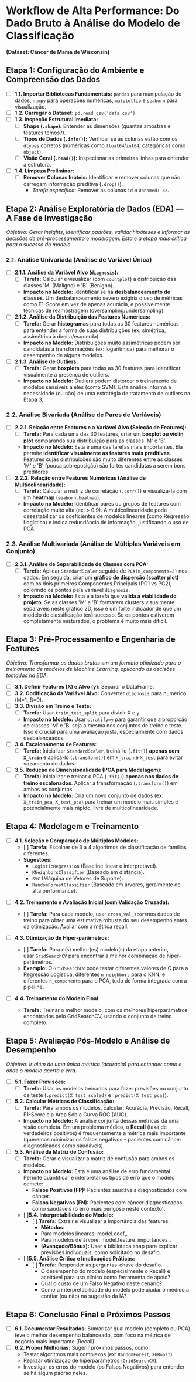 # **Workflow de Alta Performance: Do Dado Bruto à Análise do Modelo de Classificação**
**(Dataset: Câncer de Mama de Wisconsin)**

## **Etapa 1: Configuração do Ambiente e Compreensão dos Dados**

*   [ ] **1.1. Importar Bibliotecas Fundamentais:** `pandas` para manipulação de dados, `numpy` para operações numéricas, `matplotlib` e `seaborn` para visualização.
*   [ ] **1.2. Carregar o Dataset:** `pd.read_csv('data.csv')`.
*   [ ] **1.3. Inspeção Estrutural Imediata:**
    *   [ ] **Shape (`.shape`):** Entender as dimensões (quantas amostras e features temos?).
    *   [ ] **Tipos de Dados (`.info()`):** Verificar se as colunas estão com os `dtypes` corretos (numéricas como `float64`/`int64`, categóricas como `object`).
    *   [ ] **Visão Geral (`.head()`):** Inspecionar as primeiras linhas para entender a estrutura.
*   [ ] **1.4. Limpeza Preliminar:**
    *   [ ] **Remover Colunas Inúteis:** Identificar e remover colunas que não carregam informação preditiva (`.drop()`).
        *   *Tarefa específica:* Remover as colunas `id` e `Unnamed: 32`.

## **Etapa 2: Análise Exploratória de Dados (EDA) — A Fase de Investigação**

_Objetivo: Gerar insights, identificar padrões, validar hipóteses e informar as decisões de pré-processamento e modelagem. Esta é a etapa mais crítica para o sucesso do modelo._

### **2.1. Análise Univariada (Análise de Variável Única)**
*   [ ] **2.1.1. Análise da Variável Alvo (`diagnosis`):**
    *   [ ] **Tarefa:** Calcular e visualizar (com `countplot`) a distribuição das classes 'M' (Maligno) e 'B' (Benigno).
    *   **Impacto no Modelo:** Identificar se há **desbalanceamento de classes**. Um desbalanceamento severo exigiria o uso de métricas como F1-Score em vez de apenas acurácia, e possivelmente técnicas de reamostragem (oversampling/undersampling).
*   [ ] **2.1.2. Análise da Distribuição das Features Numéricas:**
    *   [ ] **Tarefa:** Gerar **histogramas** para todas as 30 features numéricas para entender a forma de suas distribuições (ex: simétrica, assimétrica à direita/esquerda).
    *   **Impacto no Modelo:** Distribuições muito assimétricas podem ser candidatas a transformações (ex: logarítmica) para melhorar o desempenho de alguns modelos.
*   [ ] **2.1.3. Análise de Outliers:**
    *   [ ] **Tarefa:** Gerar **boxplots** para todas as 30 features para identificar visualmente a presença de outliers.
    *   **Impacto no Modelo:** Outliers podem distorcer o treinamento de modelos sensíveis a eles (como SVM). Esta análise informa a necessidade (ou não) de uma estratégia de tratamento de outliers na Etapa 3.

### **2.2. Análise Bivariada (Análise de Pares de Variáveis)**
*   [ ] **2.2.1. Relação entre Features e a Variável Alvo (Seleção de Features):**
    *   [ ] **Tarefa:** Para cada uma das 30 features, criar um **boxplot ou violin plot** comparando sua distribuição para as classes 'M' e 'B'.
    *   **Impacto no Modelo:** Esta é uma das tarefas mais importantes. Ela permite **identificar visualmente as features mais preditivas**. Features cujas distribuições são muito diferentes entre as classes 'M' e 'B' (pouca sobreposição) são fortes candidatas a serem bons preditores.
*   [ ] **2.2.2. Relação entre Features Numéricas (Análise de Multicolinearidade):**
    *   [ ] **Tarefa:** Calcular a matriz de correlação (`.corr()`) e visualizá-la com um **heatmap** (`seaborn.heatmap`).
    *   **Impacto no Modelo:** Identificar pares ou grupos de features com correlação muito alta (ex: > 0.9). A multicolinearidade pode desestabilizar os coeficientes de modelos lineares (como Regressão Logística) e indica redundância de informação, justificando o uso de PCA.

### **2.3. Análise Multivariada (Análise de Múltiplas Variáveis em Conjunto)**
*   [ ] **2.3.1. Análise de Separabilidade de Classes com PCA:**
    *   [ ] **Tarefa:** Aplicar `StandardScaler` seguido de `PCA(n_components=2)` nos dados. Em seguida, criar um **gráfico de dispersão (scatter plot)** com os dois primeiros Componentes Principais (PC1 vs PC2), colorindo os pontos pela variável `diagnosis`.
    *   **Impacto no Modelo:** Esta é a tarefa que **valida a viabilidade do projeto**. Se as classes 'M' e 'B' formarem clusters visualmente separáveis neste gráfico 2D, isso é um forte indicador de que um modelo de classificação terá sucesso. Se os pontos estiverem completamente misturados, o problema é muito mais difícil.

## **Etapa 3: Pré-Processamento e Engenharia de Features**

_Objetivo: Transformar os dados brutos em um formato otimizado para o treinamento de modelos de Machine Learning, aplicando as decisões tomadas na EDA._

*   [ ] **3.1. Definir Features (X) e Alvo (y):** Separar o DataFrame.
*   [ ] **3.2. Codificação da Variável Alvo:** Converter `diagnosis` para numérico (M=1, B=0).
*   [ ] **3.3. Divisão em Treino e Teste:**
    *   [ ] **Tarefa:** Usar `train_test_split` para dividir X e y.
    *   **Impacto no Modelo:** Usar `stratify=y` para garantir que a proporção de classes 'M' e 'B' seja a mesma nos conjuntos de treino e teste. Isso é crucial para uma avaliação justa, especialmente com dados desbalanceados.
*   [ ] **3.4. Escalonamento de Features:**
    *   [ ] **Tarefa:** Inicializar `StandardScaler`, treiná-lo (`.fit()`) **apenas com `X_train`** e aplicá-lo (`.transform()`) em `X_train` e `X_test` para evitar vazamento de dados.
*   [ ] **3.5. Redução de Dimensionalidade (PCA para Modelagem):**
    *   [ ] **Tarefa:** Inicializar e treinar o PCA (`.fit()`) **apenas nos dados de treino escalonados**. Aplicar a transformação (`.transform()`) em ambos os conjuntos.
    *   **Impacto no Modelo:** Cria um novo conjunto de dados (ex: `X_train_pca`, `X_test_pca`) para treinar um modelo mais simples e potencialmente mais rápido, livre de multicolinearidade.

## **Etapa 4: Modelagem e Treinamento**

* [ ] **4.1. Seleção e Comparação de Múltiplos Modelos:**     
    -  [ ] **Tarefa:** Escolher de 3 a 4 algoritmos de classificação de famílias diferentes.       
    - **Sugestões:**       
        - `LogisticRegression` (Baseline linear e interpretável).            
        - `KNeighborsClassifier` (Baseado em distância).            
        - `SVC` (Máquina de Vetores de Suporte).            
        - `RandomForestClassifier` (Baseado em árvores, geralmente de alta performance).            
- [ ] **4.2. Treinamento e Avaliação Inicial (com Validação Cruzada):**    
    - [ ] **Tarefa:** Para cada modelo, usar `cross_val_score`nos dados de treino para obter uma estimativa robusta do seu desempenho antes da otimização. Avaliar com a métrica recall.        
- [ ] **4.3. Otimização de Hiper-parâmetros:**    
    - [ ] **Tarefa:** Para o(s) melhor(es) modelo(s) da etapa anterior, usar `GridSearchCV` para encontrar a melhor combinação de hiper-parâmetros.        
    - **Exemplo:** O `GridSearchCV` pode testar diferentes valores de C para a Regressão Logística, diferentes `n_neighbors` para o KNN, e diferentes `n_components` para o PCA, tudo de forma integrada com a pipeline.
        
- [ ] **4.4. Treinamento do Modelo Final:**
    
    - **Tarefa:** Treinar o melhor modelo, com os melhores hiperparâmetros encontrados pelo GridSearchCV, usando o conjunto de treino completo.

## **Etapa 5: Avaliação Pós-Modelo e Análise de Desempenho**

_Objetivo: Ir além de uma única métrica (acurácia) para entender *como* e *onde* o modelo acerta e erra._

*   [ ] **5.1. Fazer Previsões:**
    *   [ ] **Tarefa:** Usar os modelos treinados para fazer previsões no conjunto de teste (`.predict(X_test_scaled)` e `.predict(X_test_pca)`).
*   [ ] **5.2. Calcular Métricas de Classificação:**
    *   [ ] **Tarefa:** Para ambos os modelos, calcular: Acurácia, Precisão, Recall, F1-Score e a Área Sob a Curva ROC (AUC).
    *   **Impacto no Modelo:** A análise conjunta dessas métricas dá uma visão completa. Em um problema médico, o **Recall** (taxa de verdadeiros positivos) é frequentemente a métrica mais importante (queremos minimizar os falsos negativos – pacientes com câncer diagnosticados como saudáveis).
*   [ ] **5.3. Análise da Matriz de Confusão:**
    *   [ ] **Tarefa:** Gerar e visualizar a matriz de confusão para ambos os modelos.
    *   **Impacto no Modelo:** Esta é uma análise de erro fundamental. Permite quantificar e interpretar os tipos de erro que o modelo comete:
        *   **Falsos Positivos (FP):** Pacientes saudáveis diagnosticados com câncer.
        *   **Falsos Negativos (FN):** Pacientes com câncer diagnosticados como saudáveis (o erro mais perigoso neste contexto).
	- [ ]**5.4. Interpretabilidade do Modelo:**    
	    - [ ] **Tarefa:** Extrair e visualizar a importância das features.        
		    - **Métodos:**        
	        - Para modelos lineares: model.coef_.           
	        - Para modelos de árvore: model.feature_importances_.            
	        - **(Avançado/Bônus):** Usar a biblioteca shap para explicar previsões individuais, como solicitado no desafio.            
	- [ ]**5.5. Análise Crítica e Implicações Práticas:**    
	    - [ ] **Tarefa:** Responder às perguntas-chave do desafio.        
	        - O desempenho do modelo (especialmente o Recall) é aceitável para uso clínico como ferramenta de apoio?            
	        - Qual o custo de um Falso Negativo neste cenário?            
	        - Como a interpretabilidade do modelo pode ajudar o médico a confiar (ou não) na sugestão da IA?

## **Etapa 6: Conclusão Final e Próximos Passos**

*   [ ] **6.1. Documentar Resultados:** Sumarizar qual modelo (completo ou PCA) teve o melhor desempenho balanceado, com foco na métrica de negócio mais importante (Recall).
*   [ ] **6.2. Propor Melhorias:** Sugerir próximos passos, como:
    *   Testar algoritmos mais complexos (ex: `RandomForest`, `XGBoost`).
    *   Realizar otimização de hiperparâmetros (`GridSearchCV`).
    *   Investigar os erros do modelo (os Falsos Negativos) para entender se há algum padrão neles.